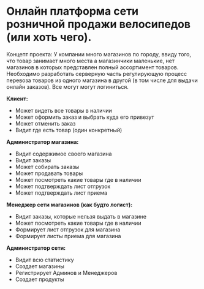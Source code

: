 # Онлайн платформа сети розничной продажи велосипедов (или хоть чего).
Концепт проекта: У компании много магазинов по городу, ввиду того, что товар занимает много места а магазинчики маленькие, нет магазинов в которых представлен полный ассортимент товаров. Необходимо разработать серверную часть регулирующую процесс перевоза товаров из одного магазина в другой (в том числе для выдачи онлайн заказов). Все могут могут логиниться.

**Клиент:**
-  Может видеть все товары в наличии
-  Может оформить заказ и выбрать куда его привезут
-  Может отменить заказ
-  Видит где есть товар (один конкретный)

**Администратор магазина:**
-  Видит содержимое своего магазина
-  Видит заказы
-  Может собирать заказы
-  Может продавать товары
-  Может посмотреть какие товары где в наличии
-  Может подтверждать лист отгрузок
-  Может подтверждать лист приема

**Менеджер сети магазинов (как будто логист):**
-  Видит заказы, которые нельзя выдать в магазине
-  Может посмотреть какие товары где в наличии
-  Формирует лист отгрузок для магазина
-  Формирует листы приема для магазина

**Администратор сети:**
-  Видит всю статистику
-  Создает магазины
-  Регистрирует Админов и Менеджеров
-  Создает продукты



